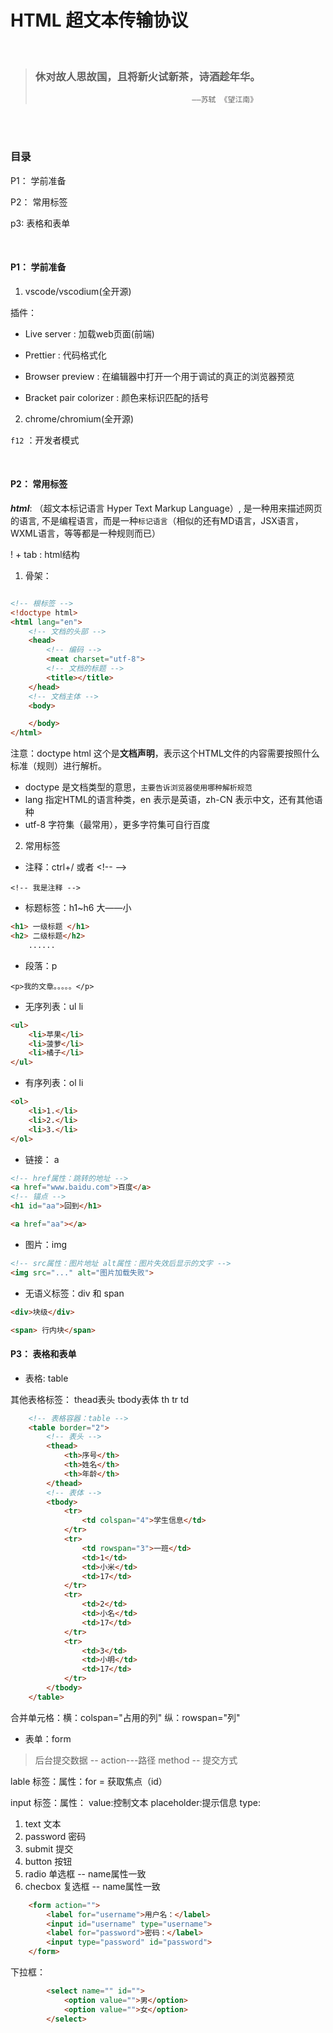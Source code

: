 # HTML 超文本传输协议
<br>

> ### 休对故人思故国，且将新火试新茶，诗酒趁年华。
>                                        ——苏轼 《望江南》

<br>
<br>

### 目录

P1： 学前准备

P2： 常用标签

p3:  表格和表单

<br>

#### P1： 学前准备

1. vscode/vscodium(全开源)

插件：

* Live server : 加载web页面(前端)

* Prettier : 代码格式化

* Browser preview : 在编辑器中打开一个用于调试的真正的浏览器预览

* Bracket pair colorizer : 颜色来标识匹配的括号

2. chrome/chromium(全开源)

`f12` ：开发者模式

<br>

#### P2： 常用标签

***html***:  （超文本标记语言 Hyper Text Markup Language）, 是一种用来描述网页的语言, 不是编程语言，而是一种`标记语言`（相似的还有MD语言，JSX语言，WXML语言，等等都是一种规则而已）

! + tab : html结构

1. 骨架：

```html

<!-- 根标签 -->
<!doctype html>
<html lang="en">
    <!-- 文档的头部 -->
    <head>
        <!-- 编码 -->
        <meat charset="utf-8">
        <!-- 文档的标题 -->
        <title></title>
    </head>
    <!-- 文档主体 -->
    <body>

    </body>
</html>

```
注意：doctype html 这个是**文档声明**，表示这个HTML文件的内容需要按照什么标准（规则）进行解析。

* doctype 是文档类型的意思，`主要告诉浏览器使用哪种解析规范`
* lang  指定HTML的语言种类，en 表示是英语，zh-CN 表示中文，还有其他语种
* utf-8 字符集（最常用），更多字符集可自行百度

2. 常用标签

* 注释：ctrl+/ 或者 \<!-- -->
```
<!-- 我是注释 -->
```

* 标题标签：h1~h6 大——小
```html
<h1> 一级标题 </h1>
<h2> 二级标题</h2>
    ......
```

* 段落：p
```
<p>我的文章。。。。。</p>
```

* 无序列表：ul li
```html
<ul>
    <li>苹果</li>
    <li>菠萝</li>
    <li>橘子</li>
</ul>
```

* 有序列表：ol li 
```html
<ol>
    <li>1.</li>
    <li>2.</li>
    <li>3.</li>
</ol>
```

* 链接： a
```html
<!-- href属性：跳转的地址 -->
<a href="www.baidu.com">百度</a>
<!-- 锚点 -->
<h1 id="aa">回到</h1>

<a href="aa"></a>
```

* 图片：img
```html
<!-- src属性：图片地址 alt属性：图片失效后显示的文字 -->
<img src="..." alt="图片加载失败">
```

* 无语义标签：div 和 span
```html
<div>块级</div>

<span> 行内块</span>
```

#### P3： 表格和表单

* 表格: table

其他表格标签： thead表头  tbody表体 th tr td

``` html
    <!-- 表格容器：table -->
    <table border="2">
        <!-- 表头 -->
        <thead>
            <th>序号</th>
            <th>姓名</th>
            <th>年龄</th>
        </thead>
        <!-- 表体 -->
        <tbody>
            <tr>
                <td colspan="4">学生信息</td>
            </tr>
            <tr>
                <td rowspan="3">一班</td>
                <td>1</td>
                <td>小米</td>
                <td>17</td>
            </tr>
            <tr>
                <td>2</td>
                <td>小名</td>
                <td>17</td>
            </tr>
            <tr>
                <td>3</td>
                <td>小明</td>
                <td>17</td>
            </tr>
        </tbody>
    </table>

```

合并单元格：横：colspan="占用的列"  纵：rowspan="列"

* 表单：form
> 后台提交数据  --  action---路径
>                  method -- 提交方式

lable 标签：属性：for = 获取焦点（id）

input 标签：属性：
value:控制文本
placeholder:提示信息
type:
1. text  文本
2. password 密码
3. submit 提交
4. button 按钮
5. radio 单选框 -- name属性一致
6. checbox 复选框 -- name属性一致

```html
    <form action=""> 
        <label for="username">用户名：</label>
        <input id="username" type="username">
        <label for="password">密码：</label>
        <input type="password" id="password">
    </form>
```

下拉框：
```html
        <select name="" id="">
            <option value="">男</option>
            <option value="">女</option>
        </select>
```

